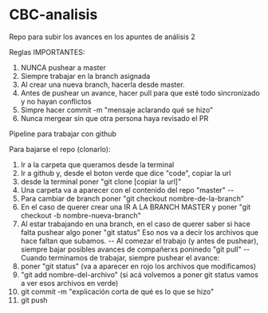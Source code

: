 # CBC-analisis

Repo para subir los avances en los apuntes de análisis 2

Reglas IMPORTANTES:

1) NUNCA pushear a master 
2) Siempre trabajar en la branch asignada
3) Al crear una nueva branch, hacerla desde master.
4) Antes de pushear un avance, hacer pull para que esté todo sincronizado y no hayan conflictos
5) Simpre hacer commit -m "mensaje aclarando qué se hizo" 
6) Nunca mergear sin que otra persona haya revisado el PR

Pipeline para trabajar con github

Para bajarse el repo (clonarlo):
1) Ir a la carpeta que queramos desde la terminal
2) Ir a github y, desde el boton verde que dice "code", copiar la url 
3) desde la terminal poner "git clone [copiar la url]"
4) Una carpeta va a aparecer con el contenido del repo "master"
--
5) Para cambiar de branch poner "git checkout nombre-de-la-branch"
6) En el caso de querer crear una IR A LA BRANCH MASTER y poner "git checkout -b nombre-nueva-branch"
7) Al estar trabajando en una branch, en el caso de querer saber si hace falta pushear algo poner "git status" Eso nos va a decir los archivos que hace faltan que subamos.
--
Al comezar el trabajo (y antes de pushear), siempre bajar posibles avances de compañerxs poninedo "git pull"
--
Cuando terminamos de trabajar, siempre pushear el avance:
1) poner "git status" (va a aparecer en rojo los archivos que modificamos)
2) "git add nombre-del-archivo"
(si acá volvemos a poner git status vamos a ver esos archivos en verde)
3) git commit -m "explicación corta de qué es lo que se hizo"
4) git push

